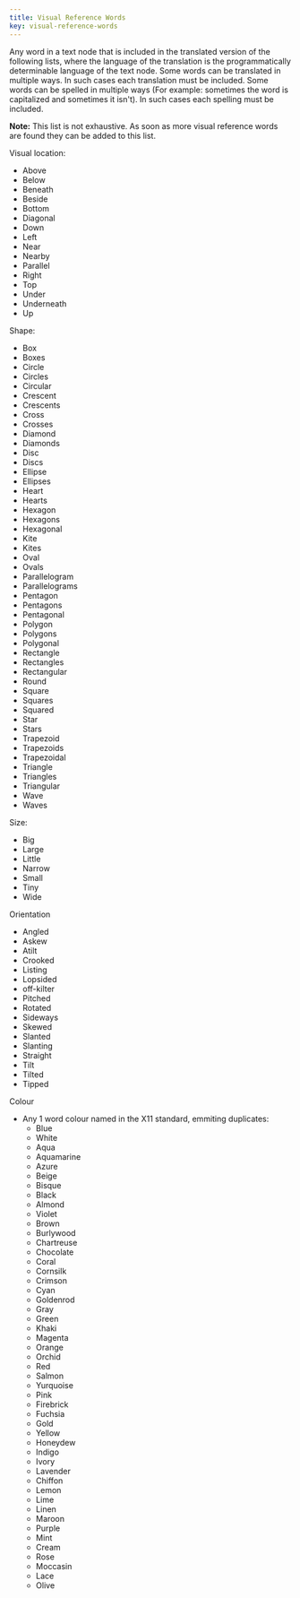 ```yaml
---
title: Visual Reference Words
key: visual-reference-words
---
```


Any word in a text node that is included in the translated version of the following lists, where the language of the translation is the programmatically determinable language of the text node. Some words can be translated in multiple ways. In such cases each translation must be included. Some words can be spelled in multiple ways (For example: sometimes the word is capitalized and sometimes it isn't). In such cases each spelling must be included.

**Note:** This list is not exhaustive. As soon as more visual reference words are found they can be added to this list.

Visual location:
- Above
- Below
- Beneath
- Beside
- Bottom
- Diagonal
- Down
- Left
- Near
- Nearby
- Parallel
- Right
- Top
- Under
- Underneath
- Up

Shape:
- Box
- Boxes
- Circle
- Circles
- Circular
- Crescent
- Crescents
- Cross
- Crosses
- Diamond
- Diamonds
- Disc
- Discs
- Ellipse
- Ellipses
- Heart
- Hearts
- Hexagon
- Hexagons
- Hexagonal
- Kite
- Kites
- Oval
- Ovals
- Parallelogram
- Parallelograms
- Pentagon
- Pentagons
- Pentagonal
- Polygon
- Polygons
- Polygonal
- Rectangle
- Rectangles
- Rectangular
- Round
- Square
- Squares
- Squared
- Star
- Stars
- Trapezoid
- Trapezoids
- Trapezoidal
- Triangle
- Triangles
- Triangular
- Wave
- Waves

Size:
- Big
- Large
- Little
- Narrow
- Small
- Tiny
- Wide

Orientation
- Angled
- Askew
- Atilt
- Crooked
- Listing
- Lopsided
- off-kilter
- Pitched
- Rotated
- Sideways
- Skewed
- Slanted
- Slanting
- Straight
- Tilt
- Tilted
- Tipped

Colour
- Any 1 word colour named in the X11 standard, emmiting duplicates: 
  - Blue	
  - White	
  - Aqua	
  - Aquamarine	
  - Azure	
  - Beige	
  - Bisque	
  - Black	
  - Almond
  - Violet	
  - Brown	
  - Burlywood
  - Chartreuse	
  - Chocolate	
  - Coral
  - Cornsilk	
  - Crimson	
  - Cyan
  - Goldenrod	
  - Gray	
  - Green	
  - Khaki	
  - Magenta
  - Orange	
  - Orchid	
  - Red	
  - Salmon	
  - Yurquoise	
  - Pink	
  - Firebrick
  - Fuchsia	
  - Gold
  - Yellow	
  - Honeydew
  - Indigo	
  - Ivory	
  - Lavender	
  - Chiffon	
  - Lemon
  - Lime	
  - Linen	
  - Maroon		
  - Purple	
  - Mint	
  - Cream
  - Rose	
  - Moccasin	
  - Lace	
  - Olive	
